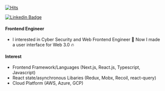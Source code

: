 [![Hits](https://hits.seeyoufarm.com/api/count/incr/badge.svg?url=https%3A%2F%2Fgithub.com%2Fgjbae1212%2Fhit-counter&count_bg=%234D81E8&title_bg=%23555555&icon=safari.svg&icon_color=%23E7E7E7&title=visit&edge_flat=false)](https://hits.seeyoufarm.com)

[![Linkedin Badge](https://img.shields.io/badge/-LinkedIn-blue?style=flat-square&logo=Linkedin&logoColor=white&link=https://www.linkedin.com/in/seong-yun-byeon-8183a8113/)](https://www.linkedin.com/in/jinah-choi-4b2856138/)

#### Frontend Engineer
- I interested in Cyber Security and Web Frontend Engineer 🚀 Now I made a user interface for Web 3.0 🔥

#### Interest
- Frontend Framework/Languages (Next.js, React.js, Typescript, Javascript)
- React state/asynchronous Libaries (Redux, Mobx, Recoil, react-query)
- Cloud Platform (AWS, Azure, GCP)
